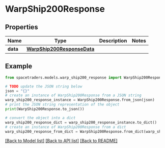 # WarpShip200Response



## Properties

Name | Type | Description | Notes
------------ | ------------- | ------------- | -------------
**data** | [**WarpShip200ResponseData**](WarpShip200ResponseData.md) |  | 

## Example

```python
from spacetraders.models.warp_ship200_response import WarpShip200Response

# TODO update the JSON string below
json = "{}"
# create an instance of WarpShip200Response from a JSON string
warp_ship200_response_instance = WarpShip200Response.from_json(json)
# print the JSON string representation of the object
print(WarpShip200Response.to_json())

# convert the object into a dict
warp_ship200_response_dict = warp_ship200_response_instance.to_dict()
# create an instance of WarpShip200Response from a dict
warp_ship200_response_from_dict = WarpShip200Response.from_dict(warp_ship200_response_dict)
```
[[Back to Model list]](../README.md#documentation-for-models) [[Back to API list]](../README.md#documentation-for-api-endpoints) [[Back to README]](../README.md)


